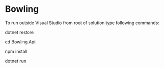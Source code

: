 # Bowling

To run outside Visual Studio from root of solution type following commands:

dotnet restore

cd Bowling.Api

npm install

dotnet run
